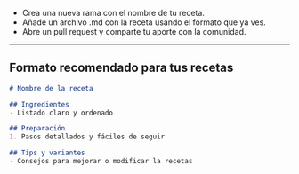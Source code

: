 - Crea una nueva rama con el nombre de tu receta.
- Añade un archivo .md con la receta usando el formato que ya ves.
- Abre un pull request y comparte tu aporte con la comunidad.

---

## Formato recomendado para tus recetas

```markdown
# Nombre de la receta

## Ingredientes
- Listado claro y ordenado

## Preparación
1. Pasos detallados y fáciles de seguir

## Tips y variantes
- Consejos para mejorar o modificar la recetas